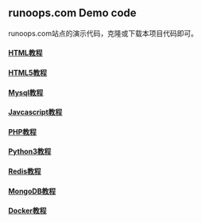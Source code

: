 ## runoops.com Demo code
runoops.com站点的演示代码，克隆或下载本项目代码即可。

#### [HTML教程](http://runoops.com/htmltutorial.html?_blank)
#### [HTML5教程](http://runoops.com/h5intro.html?_blank)
#### [Mysql教程](http://runoops.com/mysqltutorial.html?_blank)
#### [Javcascript教程](http://runoops.com/jsoperation.html?_blank)
#### [PHP教程](http://runoops.com/phptutorial.html?_blank)
#### [Python3教程](http://runoops.com/python3-tutorial.html?_blank)
#### [Redis教程](http://runoops.com/redis-tutorial.html?_blank)
#### [MongoDB教程](http://runoops.com/mongodb.html?_blank)
#### [Docker教程](http://runoops.com/dockermanunal.html?_blank)